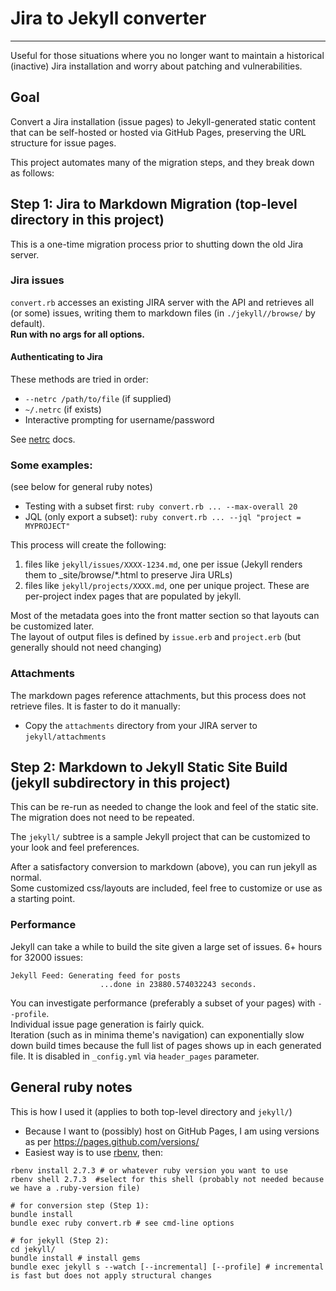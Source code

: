 # Jira to Jekyll converter
----
Useful for those situations where you no longer want to maintain a historical (inactive) Jira installation and worry about patching and vulnerabilities.

## Goal

Convert a Jira installation (issue pages) to Jekyll-generated static content that can be self-hosted or hosted via GitHub Pages,
preserving the URL structure for issue pages.

This project automates many of the migration steps, and they break down as follows:

## Step 1: Jira to Markdown Migration (top-level directory in this project)

This is a one-time migration process prior to shutting down the old Jira server.

### Jira issues

`convert.rb` accesses an existing JIRA server with the API and retrieves all (or some) issues, writing them to markdown
files (in `./jekyll//browse/` by default).  
**Run with no args for all options.**

#### Authenticating to Jira

These methods are tried in order:

* `--netrc /path/to/file` (if supplied)
* `~/.netrc` (if exists)
* Interactive prompting for username/password

See [netrc](https://www.gnu.org/software/inetutils/manual/html_node/The-_002enetrc-file.html) docs.

### Some examples:

(see below for general ruby notes)

* Testing with a subset first: `ruby convert.rb ... --max-overall 20`
* JQL (only export a subset): `ruby convert.rb ... --jql "project = MYPROJECT"`
 
This process will create the following:
1. files like `jekyll/issues/XXXX-1234.md`, one per issue (Jekyll renders them to _site/browse/*.html to preserve Jira URLs)    
2. files like `jekyll/projects/XXXX.md`, one per unique project.  These are per-project index pages that are populated by jekyll.

Most of the metadata goes into the front matter section so that layouts can be customized later.  
The layout of output files is defined by `issue.erb` and `project.erb` (but generally should not need changing)

### Attachments

The markdown pages reference attachments, but this process does not retrieve files.  It is faster to do it manually:
 
* Copy the `attachments` directory from your JIRA server to `jekyll/attachments`

## Step 2: Markdown to Jekyll Static Site Build (jekyll subdirectory in this project)

This can be re-run as needed to change the look and feel of the static site.  The migration does not need to be repeated.

The `jekyll/` subtree is a sample Jekyll project that can be customized to your look and feel preferences.

After a satisfactory conversion to markdown (above), you can run jekyll as normal.  
Some customized css/layouts are included,
feel free to customize or use as a starting point.

### Performance

Jekyll can take a while to build the site given a large set of issues. 6+ hours for 32000 issues:
```
Jekyll Feed: Generating feed for posts
                    ...done in 23880.574032243 seconds.
```

You can investigate performance (preferably a subset of your pages) with `--profile`.  
Individual issue page generation is fairly quick.  
Iteration (such as in minima theme's navigation) can exponentially slow down build times because the 
full list of pages shows up in each generated file. It is disabled in `_config.yml` via `header_pages` parameter.



## General ruby notes

This is how I used it (applies to both top-level directory and `jekyll/`)

* Because I want to (possibly) host on GitHub Pages, I am using versions as per https://pages.github.com/versions/
* Easiest way is to use [rbenv](https://github.com/rbenv/rbenv), then:
```shell
rbenv install 2.7.3 # or whatever ruby version you want to use
rbenv shell 2.7.3  #select for this shell (probably not needed because we have a .ruby-version file)

# for conversion step (Step 1):
bundle install
bundle exec ruby convert.rb # see cmd-line options  

# for jekyll (Step 2):
cd jekyll/
bundle install # install gems
bundle exec jekyll s --watch [--incremental] [--profile] # incremental is fast but does not apply structural changes
```

